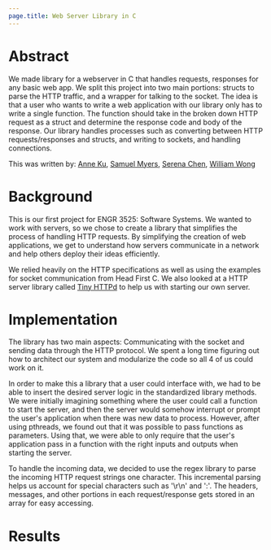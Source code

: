 ```yaml
---
page.title: Web Server Library in C
---
```

# Abstract

We made library for a webserver in C that handles requests, responses for any
basic web app. We split this project into two main portions: structs to parse
the HTTP traffic, and a wrapper for talking to the socket. The idea is that a
user who wants to write a web application with our library only has to write a
single function. The function should take in the broken down HTTP request as a
struct and determine the response code and body of the response. Our library
handles processes such as converting between HTTP requests/responses and structs,
and writing to sockets, and handling connections.

This was written by:
[Anne Ku](https://github.com/kuannie1),
[Samuel Myers](https://github.com/sammyers),
[Serena Chen](https://github.com/poosomooso),
[William Wong](https://github.com/billmwong)

# Background
This is our first project for ENGR 3525: Software Systems. We wanted to work
with servers, so we chose to create a library that simplifies the process of
handling HTTP requests. By simplifying the creation of web applications, we
get to understand how servers communicate in a network and help others deploy
their ideas efficiently.

We relied heavily on the HTTP specifications as well as using the examples for
socket communication from Head First C. We also looked at a HTTP server library
called [Tiny HTTPd](https://sourceforge.net/projects/tinyhttpd/)
to help us with starting our own server.

# Implementation
The library has two main aspects: Communicating with the socket and sending data
through the HTTP protocol. We spent a long time figuring out how to architect
our system and modularize the code so all 4 of us could work on it.

In order to make this a library that a user could interface with, we had to be
able to insert the desired server logic in the standardized library methods. We
were initially imagining something where the user could call a function to start
the server, and then the server would somehow interrupt or prompt the user's
application when there was new data to process. However, after using pthreads,
we found out that it was possible to pass functions as parameters. Using that,
we were able to only require that the user's application pass in a function with
the right inputs and outputs when starting the server.

To handle the incoming data, we decided to use the regex library to parse the
incoming HTTP request strings one character. This incremental parsing helps us
account for special characters such as '\r\n' and ':'. The headers, messages,
and other portions in each request/response gets stored in an array for easy
accessing.

# Results
<!-- Add images, screenshots, and videos here -->

<!-- ## Content we need to cover:

Big Idea/Abstract

The first thing someone should see when they land on your site is a quick and easily understandable explanation of what your project is all about.

Background

Provide context for your project by describing the broader space in which it is situated. This section will likely draw upon your annotated bibliography. You've already collected this knowledge and shown us you understand it, now frame it for an external audience.

Implementation

What specifically did you accomplish with this project? Within the context of the problem space, enumerate the potential options and explain why you chose what you did. Describe what makes it interesting/challenging, and how you overcame those challenges. Explain your implementation and design decisions with sufficient detail for a technical audience to understand it.

The library has two main aspects: Communicating with the socket and sending data
through the HTTP protocol. We spent a long time figuring out how to architect
our system and modularize the code so all 4 of us could work on it.

In order to make this a library that a user could interface with, we had to be
able to insert the desired server logic in the standardized library methods. We
were initially imagining something where the user could call a function to start
the server, and then the server would somehow interrupt or prompt the user's
application when there was new data to process. However, after using pthreads,
we found out that it was possible to pass functions as parameters. Using that,
we were able to only require that the user's application pass in a function with
the right inputs and outputs when starting the server.

Results

Provide evidence demonstrating that what you built works. Though the details will be different for each project, screenshots and video are likely helpful. Include graphs or other data if appropriate.


Having trouble with Pages? Check out our [documentation](https://help.github.com/categories/github-pages-basics/) or [contact support](https://github.com/contact) and we’ll help you sort it out.
 -->
